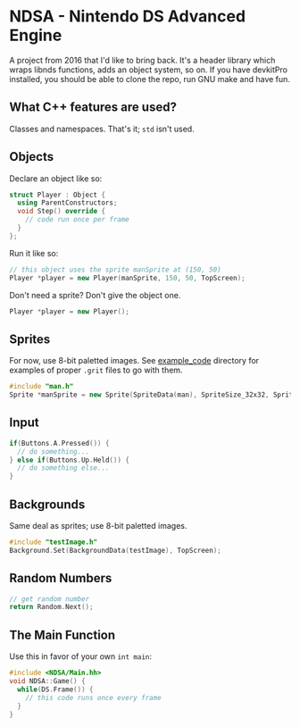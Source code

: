 # NDSA - Nintendo DS Advanced Engine
A project from 2016 that I'd like to bring back. It's a header library which wraps libnds functions, adds an object system, so on. If you have devkitPro installed, you should be able to clone the repo, run GNU make and have fun.

## What C++ features are used?
Classes and namespaces. That's it; `std` isn't used.

## Objects
Declare an object like so:
```c++
struct Player : Object {
  using ParentConstructors;
  void Step() override {
    // code run once per frame
  }
};
```
Run it like so:
```c++
// this object uses the sprite manSprite at (150, 50)
Player *player = new Player(manSprite, 150, 50, TopScreen);
```
Don't need a sprite? Don't give the object one.
```c++
Player *player = new Player();
```

## Sprites
For now, use 8-bit paletted images. See [example_code](example_code) directory for examples of proper `.grit` files to go with them.
```c++
#include "man.h"
Sprite *manSprite = new Sprite(SpriteData(man), SpriteSize_32x32, SpriteColorFormat_256Color);
```

## Input
```c++
if(Buttons.A.Pressed()) {
  // do something...
} else if(Buttons.Up.Held()) {
  // do something else...
}
```

## Backgrounds
Same deal as sprites; use 8-bit paletted images.
```c++
#include "testImage.h"
Background.Set(BackgroundData(testImage), TopScreen);
```

## Random Numbers
```c++
// get random number
return Random.Next();
```

## The Main Function
Use this in favor of your own `int main`:
```c++
#include <NDSA/Main.hh>
void NDSA::Game() {
  while(DS.Frame()) {
    // this code runs once every frame
  }
}
```